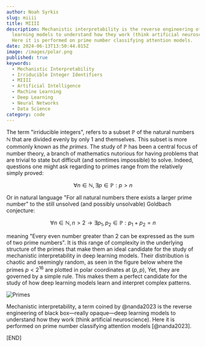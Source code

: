```yaml
---
author: Noah Syrkis
slug: miiii
title: MIIII
description: Mechanistic interpretability is the reverse engineering of black box—really opaque—deep
  learning models to understand how they work (think artificial neuroscience).
  Here it is performed on prime number classifying attention models.
date: 2024-06-13T13:50:44.015Z
image: /images/polar.png
published: true
keywords:
  - Mechanistic Interpretability
  - Irriducible Integer Identifiers
  - MIIII
  - Artificial Intelligence
  - Machine Learning
  - Deep Learning
  - Neural Networks
  - Data Science
category: code
---
```


The term "irriducible integers", refers to a subset $\mathbb{P}$ of the natural numbers $\mathbb{N}$ that are divided evenly by only 1 and themselves. This subset is more commonly known as _the primes_. The study of $\mathbb{P}$ has been a central focus of number theory, a branch of mathematics nutorious for having problems that are trivial to state but difficult (and somtimes impossible) to solve. Indeed, questions one might ask regarding to primes range from the relatively simply proved:

$$
\forall n \in \mathbb{N}, \exists p \in \mathbb{P}: p > n
$$

Or in natural language "For all natural numbers there exists a larger prime number" to the still unsolved (and possibly unsolvable) Goldbach conjecture:

$$
\forall n \in \mathbb{N}, n > 2 \rightarrow \exists p_1, p_2 \in \mathbb{P}: p_1 + p_2 = n
$$

meaning "Every even number greater than 2 can be expressed as the sum of two prime numbers".
It is this range of complexity in the underlying structure of the primes that make them an ideal candidate for the study of mechanistic interpretability in deep learning models. Their distribution is chaotic and seemingly random, as seen in the figure below where the primes $p < 2^{16}$ are plotted in polar coordinates at $(p, p)$,
Yet, they are governed by a simple rule. This makes them a perfect candidate for the study of how deep learning models learn and interpret complex patterns.

![Primes](/images/primes.png)

Mechanistic interpretability, a term coined by @nanda2023 is the reverse engineering of black box—really opaque—deep learning models to understand how they work (think artificial neuroscience). Here it is performed on prime number classifying attention models [@nanda2023].

\[END\]
